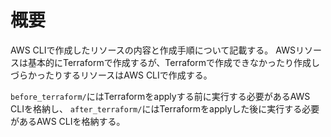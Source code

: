 # 概要

AWS CLIで作成したリソースの内容と作成手順について記載する。
AWSリソースは基本的にTerraformで作成するが、Terraformで作成できなかったり作成しづらかったりするリソースはAWS CLIで作成する。

`before_terraform/`にはTerraformをapplyする前に実行する必要があるAWS CLIを格納し、
`after_terraform/`にはTerraformをapplyした後に実行する必要があるAWS CLIを格納する。
